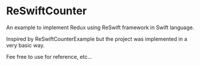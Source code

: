 # ReSwiftCounter
An example to implement Redux using ReSwift framework in Swift language.

Inspired by ReSwiftCounterExample but the project was implemented in a very basic way.

Fee free to use for reference, etc...


